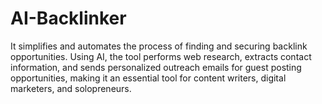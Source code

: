# AI-Backlinker
It simplifies and automates the process of finding and securing backlink opportunities. Using AI, the tool performs web research, extracts contact information, and sends personalized outreach emails for guest posting opportunities, making it an essential tool for content writers, digital marketers, and solopreneurs.
